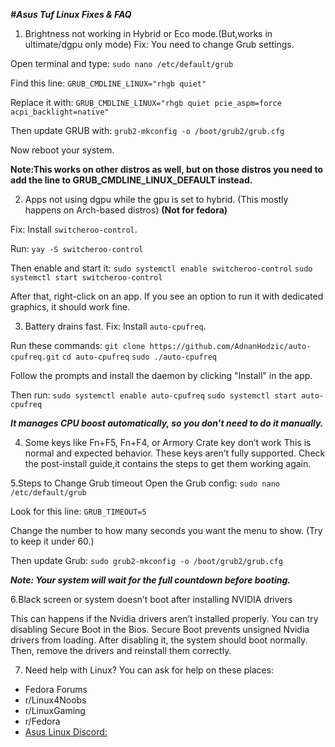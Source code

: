 ***#Asus Tuf Linux Fixes & FAQ***

1. Brightness not working in Hybrid or Eco mode.(But,works in ultimate/dgpu only mode)
Fix: You need to change Grub settings.

Open terminal and type:
`sudo nano /etc/default/grub`

Find this line:
`GRUB_CMDLINE_LINUX="rhgb quiet"`

Replace it with:
`GRUB_CMDLINE_LINUX="rhgb quiet pcie_aspm=force acpi_backlight=native"`

Then update GRUB with:
`grub2-mkconfig -o /boot/grub2/grub.cfg`

Now reboot your system.

**Note:This works on other distros as well, but on those distros you need to add the line to GRUB_CMDLINE_LINUX_DEFAULT instead.**


2. Apps not using dgpu while the gpu is set to hybrid.
(This mostly happens on Arch-based distros) **(Not for fedora)**

Fix: Install `switcheroo-control`.

Run:
`yay -S switcheroo-control`

Then enable and start it:
`sudo systemctl enable switcheroo-control`
`sudo systemctl start switcheroo-control`

After that, right-click on an app. If you see an option to run it with dedicated graphics, it should work fine.


3. Battery drains fast.
Fix: Install `auto-cpufreq`.

Run these commands:
`git clone https://github.com/AdnanHodzic/auto-cpufreq.git`
`cd auto-cpufreq`
`sudo ./auto-cpufreq`

Follow the prompts and install the daemon by clicking "Install" in the app.

Then run:
`sudo systemctl enable auto-cpufreq`
`sudo systemctl start auto-cpufreq`

***It manages CPU boost automatically, so you don’t need to do it manually.***


4. Some keys like Fn+F5, Fn+F4, or Armory Crate key don’t work
This is normal and expected behavior. These keys aren’t fully supported.
Check the post-install guide,it contains the steps to get them working again.


5.Steps to Change Grub timeout
Open the Grub config:
`sudo nano /etc/default/grub`

Look for this line:
`GRUB_TIMEOUT=5`

Change the number to how many seconds you want the menu to show. (Try to keep it under 60.)

Then update Grub:
`sudo grub2-mkconfig -o /boot/grub2/grub.cfg`

***Note: Your system will wait for the full countdown before booting.***


6.Black screen or system doesn’t boot after installing NVIDIA drivers

This can happens if the Nvidia drivers aren’t installed properly.
You can try disabling Secure Boot in the Bios. Secure Boot prevents unsigned Nvidia drivers from loading.
After disabling it, the system should boot normally.
Then, remove the drivers and reinstall them correctly.


7. Need help with Linux?
You can ask for help on these places:
- Fedora Forums
- r/Linux4Noobs
- r/LinuxGaming
- r/Fedora
- [Asus Linux Discord:](https://discord.gg/B8GftRW2Hd)
